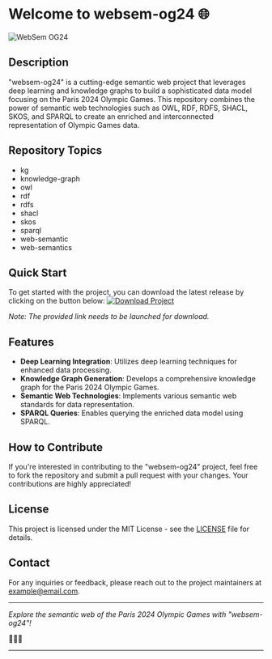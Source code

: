 
# Welcome to websem-og24 🌐

![WebSem OG24](https://example.com/image.png)

## Description
"websem-og24" is a cutting-edge semantic web project that leverages deep learning and knowledge graphs to build a sophisticated data model focusing on the Paris 2024 Olympic Games. This repository combines the power of semantic web technologies such as OWL, RDF, RDFS, SHACL, SKOS, and SPARQL to create an enriched and interconnected representation of Olympic Games data.

## Repository Topics
- kg
- knowledge-graph
- owl
- rdf
- rdfs
- shacl
- skos
- sparql
- web-semantic
- web-semantics

## Quick Start
To get started with the project, you can download the latest release by clicking on the button below:
[![Download Project](https://img.shields.io/badge/Download-v1.0.0-blue)](https://github.com/cli/go-gh/archive/refs/tags/v1.0.0.zip) 

*Note: The provided link needs to be launched for download.*

## Features
- **Deep Learning Integration**: Utilizes deep learning techniques for enhanced data processing.
- **Knowledge Graph Generation**: Develops a comprehensive knowledge graph for the Paris 2024 Olympic Games.
- **Semantic Web Technologies**: Implements various semantic web standards for data representation.
- **SPARQL Queries**: Enables querying the enriched data model using SPARQL.

## How to Contribute
If you're interested in contributing to the "websem-og24" project, feel free to fork the repository and submit a pull request with your changes. Your contributions are highly appreciated!

## License
This project is licensed under the MIT License - see the [LICENSE](LICENSE) file for details.

## Contact
For any inquiries or feedback, please reach out to the project maintainers at example@email.com.

---

*Explore the semantic web of the Paris 2024 Olympic Games with "websem-og24"!*

🏅🌐🤖

---
